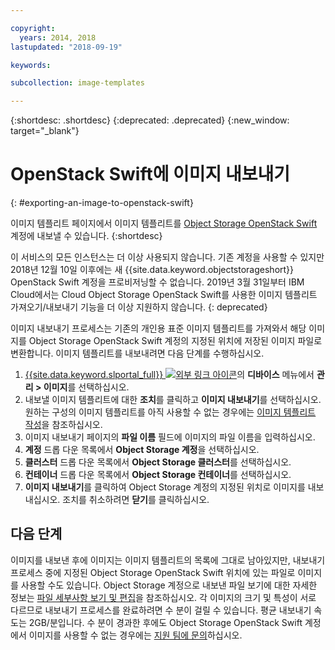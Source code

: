 ```yaml
---

copyright:
  years: 2014, 2018
lastupdated: "2018-09-19"

keywords:

subcollection: image-templates

---
```


{:shortdesc: .shortdesc}
{:deprecated: .deprecated}
{:new_window: target="_blank"}

# OpenStack Swift에 이미지 내보내기
{: #exporting-an-image-to-openstack-swift}

이미지 템플리트 페이지에서 이미지 템플리트를 [Object Storage OpenStack Swift](/docs/infrastructure/objectstorage-swift?topic=objectstorage-swift-GettingStarted#getting-started-with-object-storage-openstack-swift) 계정에 내보낼 수 있습니다.
{:shortdesc}

이 서비스의 모든 인스턴스는 더 이상 사용되지 않습니다. 기존 계정을 사용할 수 있지만 2018년 12월 10일 이후에는 새 {{site.data.keyword.objectstorageshort}} OpenStack Swift 계정을 프로비저닝할 수 없습니다. 2019년 3월 31일부터 IBM Cloud에서는 Cloud Object Storage OpenStack Swift를 사용한 이미지 템플리트 가져오기/내보내기 기능을 더 이상 지원하지 않습니다.
{: deprecated}

이미지 내보내기 프로세스는 기존의 개인용 표준 이미지 템플리트를 가져와서 해당 이미지를 Object Storage
OpenStack Swift 계정의 지정된 위치에 저장된 이미지 파일로 변환합니다. 이미지 템플리트를 내보내려면 다음 단계를 수행하십시오.

1. [{{site.data.keyword.slportal_full}} ![외부 링크 아이콘](../../icons/launch-glyph.svg "외부 링크 아이콘")](https://control.softlayer.com/)의 **디바이스** 메뉴에서 **관리 > 이미지**를 선택하십시오.
2. 내보낼 이미지 템플리트에 대한 **조치**를 클릭하고 **이미지 내보내기**를 선택하십시오. 원하는 구성의 이미지 템플리트를 아직 사용할 수 없는 경우에는
[이미지 템플리트 작성](/docs/infrastructure/image-templates?topic=image-templates-creating-an-image-template)을 참조하십시오.
3. 이미지 내보내기 페이지의 **파일 이름** 필드에 이미지의 파일 이름을 입력하십시오.
5. **계정** 드롭 다운 목록에서 **Object Storage 계정**을 선택하십시오.
6. **클러스터** 드롭 다운 목록에서 **Object Storage 클러스터**를 선택하십시오.
7. **컨테이너** 드롭 다운 목록에서 **Object Storage 컨테이너**를 선택하십시오.
8. **이미지 내보내기**를 클릭하여 Object Storage 계정의 지정된 위치로 이미지를 내보내십시오. 조치를 취소하려면 **닫기**를
클릭하십시오.

## 다음 단계

이미지를 내보낸 후에 이미지는 이미지 템플리트의 목록에 그대로 남아있지만, 내보내기 프로세스 중에 지정된 Object Storage OpenStack Swift 위치에 있는 파일로 이미지를 사용할 수도 있습니다. Object Storage 계정으로 내보낸 파일 보기에 대한 자세한 정보는
[파일 세부사항 보기 및 편집](/docs/infrastructure/objectstorage-swift?topic=objectstorage-swift-OSSSLPortal#viewing-and-editing-file-details)을 참조하십시오. 각 이미지의 크기 및 특성이 서로 다르므로 내보내기 프로세스를 완료하려면
수 분이 걸릴 수 있습니다. 평균 내보내기 속도는 2GB/분입니다. 수 분이 경과한 후에도 Object Storage OpenStack Swift 계정에서 이미지를 사용할 수 없는 경우에는
[지원 팀에 문의](/docs/get-support?topic=get-support-getting-customer-support)하십시오.
